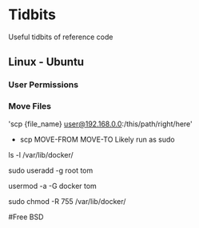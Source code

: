 # Tidbits
 Useful tidbits of reference code

## Linux - Ubuntu

### User Permissions


### Move Files
'scp {file_name} user@192.168.0.0:/this/path/right/here'
- scp MOVE-FROM MOVE-TO
Likely run as sudo

ls -l /var/lib/docker/

sudo useradd -g root tom

usermod -a -G docker tom

sudo chmod -R 755 /var/lib/docker/






#Free BSD
